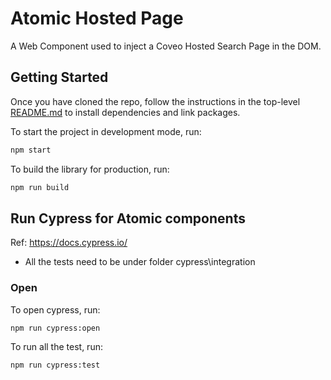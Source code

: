 # Atomic Hosted Page

A Web Component used to inject a Coveo Hosted Search Page in the DOM.

## Getting Started

Once you have cloned the repo, follow the instructions in the top-level [README.md](../../README.md) to install dependencies and link packages.

To start the project in development mode, run:

```bash
npm start
```

To build the library for production, run:

```bash
npm run build
```

## Run Cypress for Atomic components

Ref: https://docs.cypress.io/

- All the tests need to be under folder cypress\integration

### Open

To open cypress, run:

```sh
npm run cypress:open
```

To run all the test, run:

```sh
npm run cypress:test
```
